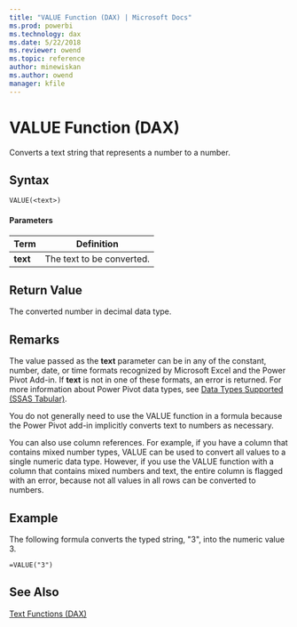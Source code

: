 ```yaml
---
title: "VALUE Function (DAX) | Microsoft Docs"
ms.prod: powerbi 
ms.technology: dax
ms.date: 5/22/2018
ms.reviewer: owend
ms.topic: reference
author: minewiskan
ms.author: owend
manager: kfile
---
```

# VALUE Function (DAX)
Converts a text string that represents a number to a number.  
  
## Syntax  
  
```dax
VALUE(<text>)  
```
  
#### Parameters  
  
|Term|Definition|  
|--------|--------------|  
|**text**|The text to be converted.|  
  
## Return Value  
The converted number in decimal data type.  
  
## Remarks  
The value passed as the **text** parameter can be in any of the constant, number, date, or time formats recognized by Microsoft Excel and the Power Pivot Add-in. If **text** is not in one of these formats, an error is returned. For more information about Power Pivot data types, see [Data Types Supported (SSAS Tabular)](https://msdn.microsoft.com/en-us/92993f7b-7243-4aec-906d-0b0379798242).  
  
You do not generally need to use the VALUE function in a formula because the Power Pivot add-in implicitly converts text to numbers as necessary.  
  
You can also use column references. For example, if you have a column that contains mixed number types, VALUE can be used to convert all values to a single numeric data type. However, if you use the VALUE function with a column that contains mixed numbers and text, the entire column is flagged with an error, because not all values in all rows can be converted to numbers.  
  
## Example  
The following formula converts the typed string, "3", into the numeric value 3.  
  
```dax
=VALUE("3")  
```
  
## See Also  
[Text Functions &#40;DAX&#41;](text-functions-dax.md)  
  
